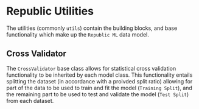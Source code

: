 # Republic Utilities

The utilities (commonly `utils`) contain the building blocks, and base functionality which make up the `Republic ML` data model.

## Cross Validator

The `CrossValidator` base class allows for statistical cross validation functionality to be inherited by each model class.  This functionality entails splitting the dataset (in accordance with a proivded split ratio) allowing for part of the data to be used to train and fit the model (`Training Split`), and the remaining part to be used to test and validate the model (`Test Split`) from each dataset.

